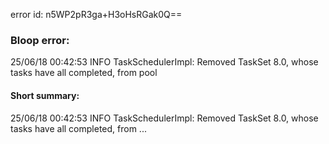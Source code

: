 error id: n5WP2pR3ga+H3oHsRGak0Q==
### Bloop error:

25/06/18 00:42:53 INFO TaskSchedulerImpl: Removed TaskSet 8.0, whose tasks have all completed, from pool
#### Short summary: 

25/06/18 00:42:53 INFO TaskSchedulerImpl: Removed TaskSet 8.0, whose tasks have all completed, from ...